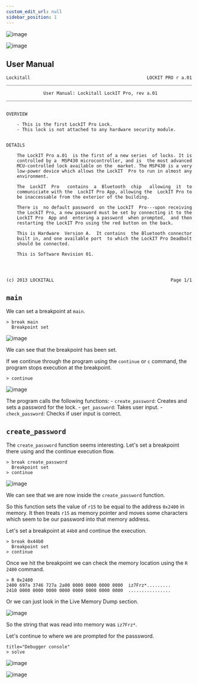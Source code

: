 ```yaml
---
custom_edit_url: null
sidebar_position: 1
---
```


![image](https://github.com/user-attachments/assets/9df44578-3853-4f7c-9322-131707f7c24a)

![image](https://github.com/user-attachments/assets/887a4d5c-9766-47f1-9e0a-e09ebe456193)

## User Manual

```
Lockitall                                            LOCKIT PRO r a.01
______________________________________________________________________

              User Manual: Lockitall LockIT Pro, rev a.01              
______________________________________________________________________


OVERVIEW

    - This is the first LockIT Pro Lock.
    - This lock is not attached to any hardware security module.


DETAILS

    The LockIT Pro a.01  is the first of a new series  of locks. It is
    controlled by a  MSP430 microcontroller, and is  the most advanced
    MCU-controlled lock available on the  market. The MSP430 is a very
    low-power device which allows the LockIT  Pro to run in almost any
    environment.

    The  LockIT  Pro   contains  a  Bluetooth  chip   allowing  it  to
    communiciate with the  LockIT Pro App, allowing the  LockIT Pro to
    be inaccessable from the exterior of the building.

    There is  no default password  on the LockIT  Pro---upon receiving
    the LockIT Pro, a new password must be set by connecting it to the
    LockIT Pro  App and  entering a password  when prompted,  and then
    restarting the LockIT Pro using the red button on the back.
    
    This is Hardware  Version A.  It contains  the Bluetooth connector
    built in, and one available port  to which the LockIT Pro Deadbolt
    should be connected.

    This is Software Revision 01.

    


(c) 2013 LOCKITALL                                            Page 1/1
```

## `main`

We can set a breakpoint at `main`.

```title="Debugger console"
> break main
  Breakpoint set
```

![image](https://github.com/user-attachments/assets/33eb383b-d6fd-4dac-9fae-df07c57ca23a)

We can see that the breakpoint has been set.

If we continue through the program using the `continue` or `c` command, the program stops execution at the breakpoint.

```title="Debugger console"
> continue
```

![image](https://github.com/user-attachments/assets/41a9556d-e48d-43de-9a33-a4774c8fcd19)

The program calls the following functions:
	- `create_password`: Creates and sets a password for the lock. 
	- `get_password`: Takes user input.
	- `check_password`: Checks if user input is correct.


## `create_password`

The `create_password` function seems interesting. Let's set a breakpoint there using and the continue execution flow.

```title="Debugger console"
> break create_password
  Breakpoint set
> continue
```

![image](https://github.com/user-attachments/assets/a9ef00a3-a974-4051-a302-d46da28787a1)

We can see that we are now inside the `create_password` function.

So this function sets the value of `r15` to be equal to the address `0x2400` in memory.
It then treats `r15` as memory pointer and moves some characters which seem to be our password into that memory address.

Let's set a breakpoint at `44b0` and continue the execution. 

```title="Debugger console"
> break 0x44b0
  Breakpoint set
> continue
```

Once we hit the breakpoint we can check the memory location using the `R 2400` command.

```title="Debugger console"
> R 0x2400
2400 697a 3746 727a 2a00 0000 0000 0000 0000  iz7Frz*.........
2410 0000 0000 0000 0000 0000 0000 0000 0000  ................
```

Or we can just look in the Live Memory Dump section.

![image](https://github.com/user-attachments/assets/f8c31497-4f34-4775-ac0a-e0bd178aa4cc)

So the string that was read into memory was `iz7Frz*`.

Let's continue to where we are prompted for the passsword.

```
title="Debugger console"
> solve
```

![image](https://github.com/user-attachments/assets/9d93dff2-606b-46c5-a668-715f1bdf5122)

![image](https://github.com/user-attachments/assets/6fc6ca78-b1e4-4a08-9c41-4a0e9a641e12)
